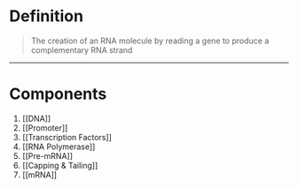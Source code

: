 # Definition
>The creation of an RNA molecule by reading a gene to produce a complementary RNA strand

***
# Components
1. [[DNA]]
2. [[Promoter]]
3. [[Transcription Factors]]
4. [[RNA Polymerase]]
5. [[Pre-mRNA]]
6. [[Capping & Tailing]]
7. [[mRNA]]